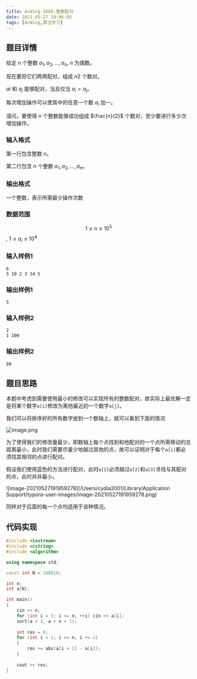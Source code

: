 ```yaml
---
title: AcWing 3580.整数配对
date: 2021-05-27 19:06:03
tags: [AcWing,算法学习]
---
```


## 题目详情

给定 $n$ 个整数 $a_1,a_2,…,a_n$, $n$ 为偶数。

现在要将它们两两配对，组成 $n2$ 个数对。

$ai$ 和 $a_j$ 能够配对，当且仅当 $a_i=a_j$。

每次增加操作可以使其中的任意一个数 $a_i$ 加一。

请问，要使得 $n$ 个整数能够成功组成 $\frac{n}{2}$ 个数对，至少要进行多少次增加操作。

### 输入格式

第一行包含整数 $n$。

第二行包含 $n$ 个整数 $a_1,a_2,…,a_n$。

### 输出格式

一个整数，表示所需最少操作次数

### 数据范围

$$1\leq n\leq10^5$$,
$1\leq a_i\leq10^4$

### 输入样例1

```
6
5 10 2 3 14 5
```

### 输出样例1

```
5
```

### 输入样例2

```
2
1 100
```

### 输出样例2

```
99
```



## 题目思路

本题中考虑到需要使用最小的修改可以实现所有的整数配对，故实际上最优解一定是将某个数字`a[i]`修改为离他最近的一个数字`a[j]`。

我们可以将排序好的所有数字放到一个数轴上，就可以看到下面的情况

![image.png](https://i.loli.net/2021/05/27/a83RVLOoG4hKdYM.png)

为了使得我们的修改量最少，即数轴上每个点找到和他配对的一个点所需移动的总距离最小，此时我们需要尽量少地越过其他的点，故可以证明对于每个`a[i]`都必须找其相邻的点进行配对。

假设我们使用蓝色的方法进行配对，此时`a[1]`必须越过`a[2]`和`a[3]`寻找与其配对的点，此时并非最小。

![image-20210527191959278](/Users/cydia2001/Library/Application Support/typora-user-images/image-20210527191959278.png)

同样对于后面的每一个点均适用于该种情况。

## 代码实现

```c++
#include <iostream>
#include <cstring>
#include <algorithm>

using namespace std;

const int N = 100010;

int n;
int a[N];

int main()
{
    cin >> n;
    for (int i = 1; i <= n; ++i) cin >> a[i];
    sort(a + 1, a + n + 1);
    
    int res = 0;
    for (int i = 1; i <= n; i += 2)
    {
        res += abs(a[i + 1] - a[i]);
    }
    
    cout << res;
}
```

